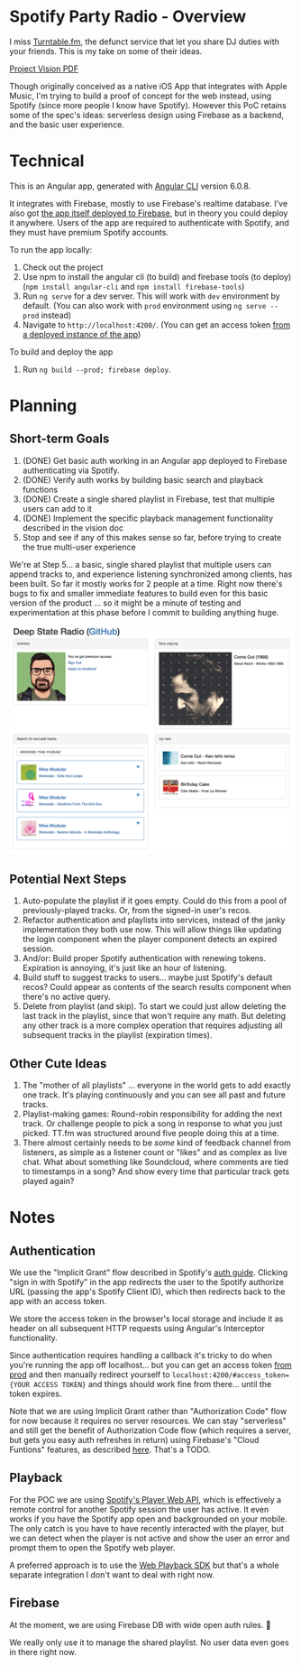 # Spotify Party Radio - Overview

I miss [Turntable.fm](https://en.wikipedia.org/wiki/Turntable.fm), the defunct service that let you share DJ duties with your friends. This is my take on some of their ideas. 

[Project Vision PDF](https://github.com/TheLoombot/deep-strafe/blob/master/docs/DeepState.pdf)

Though originally conceived as a native iOS App that integrates with Apple Music, I'm trying to build a proof of concept for the web instead, using Spotify (since more people I know have Spotify). However this PoC retains some of the spec's ideas: serverless design using Firebase as a backend, and the basic user experience.

# Technical

This is an Angular app, generated with [Angular CLI](https://github.com/angular/angular-cli) version 6.0.8.

It integrates with Firebase, mostly to use Firebase's realtime database. I've also got [the app itself deployed to Firebase](https://poop-a1c0e.firebaseapp.com/), but in theory you could deploy it anywhere. Users of the app are required to authenticate with Spotify, and they must have premium Spotify accounts.

To run the app locally: 

1. Check out the project
2. Use npm to install the angular cli (to build) and firebase tools (to deploy) (`npm install angular-cli` and `npm install firebase-tools`)
3. Run `ng serve` for a dev server. This will work with `dev` environment by default. (You can also work with `prod` environment using `ng serve --prod` instead)
4. Navigate to `http://localhost:4200/`. (You can get an access token [from a deployed instance of the app](https://poop-a1c0e.firebaseapp.com/))

To build and deploy the app
1. Run `ng build --prod; firebase deploy`. 

# Planning

## Short-term Goals

1. (DONE) Get basic auth working in an Angular app deployed to Firebase authenticating via Spotify.
2. (DONE) Verify auth works by building basic search and playback functions
3. (DONE) Create a single shared playlist in Firebase, test that multiple users can add to it 
4. (DONE) Implement the specific playback management functionality described in the vision doc
5. Stop and see if any of this makes sense so far, before trying to create the true multi-user experience

We're at Step 5... a basic, single shared playlist that multiple users can append tracks to, and experience listening synchronized among clients, has been built. So far it mostly works for 2 people at a time. Right now there's bugs to fix and smaller immediate features to build even for this basic version of the product ... so it might be a minute of testing and experimentation at this phase before I commit to building anything huge. 

![screenshot](/docs/Screen%20Shot%202018-08-01%20at%2012.22.51%20AM.png "Work in progress")

## Potential Next Steps

1. Auto-populate the playlist if it goes empty. Could do this from a pool of previously-played tracks. Or, from the signed-in user's recos.
2. Refactor authentication and playlists into services, instead of the janky implementation they both use now. This will allow things like updating the login component when the player component detects an expired session.
3. And/or: Build proper Spotify authentication with renewing tokens. Expiration is annoying, it's just like an hour of listening.
4. Build stuff to suggest tracks to users... maybe just Spotify's default recos? Could appear as contents of the search results component when there's no active query.
5. Delete from playlist (and skip). To start we could just allow deleting the last track in the playlist, since that won't require any math. But deleting any other track is a more complex operation that requires adjusting all subsequent tracks in the playlist (expiration times).

## Other Cute Ideas

1. The "mother of all playlists" ... everyone in the world gets to add exactly one track. It's playing continuously and you can see all past and future tracks. 
2. Playlist-making games: Round-robin responsibility for adding the next track. Or challenge people to pick a song in response to what you just picked. TT.fm was structured around five people doing this at a time.
3. There almost certainly needs to be *some* kind of feedback channel from listeners, as simple as a listener count or "likes" and as complex as live chat. What about something like Soundcloud, where comments are tied to timestamps in a song? And show every time that particular track gets played again? 

# Notes

## Authentication

We use the "Implicit Grant" flow described in Spotify's [auth guide](https://developer.spotify.com/documentation/general/guides/authorization-guide/). Clicking "sign in with Spotify" in the app  redirects the user to the Spotify authorize URL (passing the app's Spotify Client ID), which then redirects back to the app with an access token.

We store the access token in the browser's local storage and include it as header on all subsequent HTTP requests using Angular's Interceptor functionality. 

Since authentication requires handling a callback it's tricky to do when you're running the app off localhost... but you can get an access token [from prod](https://poop-a1c0e.firebaseapp.com/) and then manually redirect yourself to `localhost:4200/#access_token={YOUR ACCESS TOKEN}` and things should work fine from there... until the token expires. 

Note that we are using Implicit Grant rather than "Authorization Code" flow for now because it requires no server resources. We can stay "serverless" and still get the benefit of Authorization Code flow (which requires a server, but gets you easy auth refreshes in return) using Firebase's "Cloud Funtions" features, as described [here](https://github.com/firebase/functions-samples/tree/master/spotify-auth). That's a TODO. 

## Playback

For the POC we are using [Spotify's Player Web API](https://developer.spotify.com/documentation/web-api/reference/player/start-a-users-playback/), which is effectively a remote control for another Spotify session the user has active. It even works if you have the Spotify app open and backgrounded on your mobile. The only catch is you have to have recently interacted with the player, but we can detect when the player is not active and show the user an error and prompt them to open the Spotify web player. 

A preferred approach is to use the [Web Playback SDK](https://developer.spotify.com/documentation/web-playback-sdk/) but that's a whole separate integration I don't want to deal with right now. 

## Firebase

At the moment, we are using Firebase DB with wide open auth rules. 😬 

We really only use it to manage the shared playlist. No user data even goes in there right now. 
